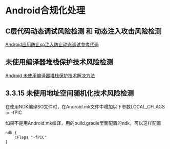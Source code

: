 # Android合规化处理

## C层代码动态调试风险检测  和 动态注入攻击风险检测

[Android应用防止so注入防止动态调试参考代码](https://blog.csdn.net/weixin_37459943/article/details/109315103?spm=1001.2101.3001.6661.1&utm_medium=distribute.pc_relevant_t0.none-task-blog-2%7Edefault%7EBlogCommendFromBaidu%7ERate-1-109315103-blog-70256529.pc_relevant_multi_platform_whitelistv3&depth_1-utm_source=distribute.pc_relevant_t0.none-task-blog-2%7Edefault%7EBlogCommendFromBaidu%7ERate-1-109315103-blog-70256529.pc_relevant_multi_platform_whitelistv3&utm_relevant_index=1)

## 未使用编译器堆栈保护技术风险检测

[Android 未使用编译器堆栈保护技术解决方法](https://www.cnblogs.com/zhouyong0330/p/14277980.html)

## 3.3.15 未使用地址空间随机化技术风险检测

在使用NDK编译SO文件时，在Android.mk文件中增加以下参数LOCAL_CFLAGS := -fPIC

如果不是用Android.mk编译，用的build.gradle里面配置的ndk，可以这样配置

    ndk {
        cFlags "-fPIC"
    }


